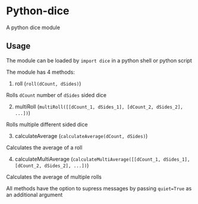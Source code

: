 # Python-dice
A python dice module

## Usage
The module can be loaded by `import dice` in a python shell or python script

The module has 4 methods:
1. roll (`roll(dCount, dSides)`)

Rolls `dCount` number of `dSides` sided dice

2. multiRoll (`multiRoll([[dCount_1, dSides_1], [dCount_2, dSides_2], ...])`)

Rolls multiple different sided dice

3. calculateAverage (`calculateAverage(dCount, dSides)`)

Calculates the average of a roll

4. calculateMultiAverage (`calculateMultiAverage([[dCount_1, dSides_1], [dCount_2, dSides_2], ...])`)

Calculates the average of multiple rolls


All methods have the option to supress messages by passing `quiet=True` as an additional argument 